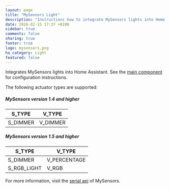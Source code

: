 ```yaml
---
layout: page
title: "MySensors Light"
description: "Instructions how to integrate MySensors lights into Home Assistant."
date: 2016-02-15 17:37 +0100
sidebar: true
comments: false
sharing: true
footer: true
logo: mysensors.png
ha_category: Light
featured: false
---
```


Integrates MySensors lights into Home Assistant. See the [main component] for configuration instructions.

The following actuator types are supported:

##### MySensors version 1.4 and higher

S_TYPE   | V_TYPE
---------|--------------
S_DIMMER | V_DIMMER

##### MySensors version 1.5 and higher

S_TYPE      | V_TYPE
------------|-------------
S_DIMMER    | V_PERCENTAGE
S_RGB_LIGHT | V_RGB

For more information, visit the [serial api] of MySensors.

[main component]: /components/mysensors/
[serial api]: https://www.mysensors.org/download/serial_api_15
